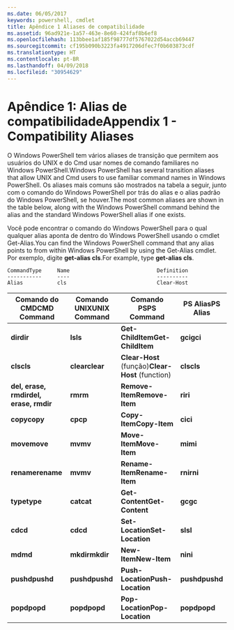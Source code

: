 ```yaml
---
ms.date: 06/05/2017
keywords: powershell, cmdlet
title: Apêndice 1 Aliases de compatibilidade
ms.assetid: 96ad921e-1a57-463e-8e60-424faf8b6ef8
ms.openlocfilehash: 113bbee1af185f98777df5767022d54accb69447
ms.sourcegitcommit: cf195b090b3223fa4917206dfec7f0b603873cdf
ms.translationtype: HT
ms.contentlocale: pt-BR
ms.lasthandoff: 04/09/2018
ms.locfileid: "30954629"
---
```

# <a name="appendix-1---compatibility-aliases"></a><span data-ttu-id="c1f12-103">Apêndice 1: Alias de compatibilidade</span><span class="sxs-lookup"><span data-stu-id="c1f12-103">Appendix 1 - Compatibility Aliases</span></span>

<span data-ttu-id="c1f12-104">O Windows PowerShell tem vários aliases de transição que permitem aos usuários do UNIX e do Cmd usar nomes de comando familiares no Windows PowerShell.</span><span class="sxs-lookup"><span data-stu-id="c1f12-104">Windows PowerShell has several transition aliases that allow UNIX and Cmd users to use familiar command names in Windows PowerShell.</span></span> <span data-ttu-id="c1f12-105">Os aliases mais comuns são mostrados na tabela a seguir, junto com o comando do Windows PowerShell por trás do alias e o alias padrão do Windows PowerShell, se houver.</span><span class="sxs-lookup"><span data-stu-id="c1f12-105">The most common aliases are shown in the table below, along with the Windows PowerShell command behind the alias and the standard Windows PowerShell alias if one exists.</span></span>

<span data-ttu-id="c1f12-106">Você pode encontrar o comando do Windows PowerShell para o qual qualquer alias aponta de dentro do Windows PowerShell usando o cmdlet Get-Alias.</span><span class="sxs-lookup"><span data-stu-id="c1f12-106">You can find the Windows PowerShell command that any alias points to from within Windows PowerShell by using the Get-Alias cmdlet.</span></span> <span data-ttu-id="c1f12-107">Por exemplo, digite **get-alias cls**.</span><span class="sxs-lookup"><span data-stu-id="c1f12-107">For example, type **get-alias cls**.</span></span>

```
CommandType     Name                            Definition
-----------     ----                            ----------
Alias           cls                             Clear-Host
```

|<span data-ttu-id="c1f12-108">Comando do CMD</span><span class="sxs-lookup"><span data-stu-id="c1f12-108">CMD Command</span></span>|<span data-ttu-id="c1f12-109">Comando UNIX</span><span class="sxs-lookup"><span data-stu-id="c1f12-109">UNIX Command</span></span>|<span data-ttu-id="c1f12-110">Comando PS</span><span class="sxs-lookup"><span data-stu-id="c1f12-110">PS Command</span></span>|<span data-ttu-id="c1f12-111">PS Alias</span><span class="sxs-lookup"><span data-stu-id="c1f12-111">PS Alias</span></span>|
|---------------|----------------|--------------|------------|
|<span data-ttu-id="c1f12-112">**dir**</span><span class="sxs-lookup"><span data-stu-id="c1f12-112">**dir**</span></span>|<span data-ttu-id="c1f12-113">**ls**</span><span class="sxs-lookup"><span data-stu-id="c1f12-113">**ls**</span></span>|<span data-ttu-id="c1f12-114">**Get-ChildItem**</span><span class="sxs-lookup"><span data-stu-id="c1f12-114">**Get-ChildItem**</span></span>|<span data-ttu-id="c1f12-115">**gci**</span><span class="sxs-lookup"><span data-stu-id="c1f12-115">**gci**</span></span>|
|<span data-ttu-id="c1f12-116">**cls**</span><span class="sxs-lookup"><span data-stu-id="c1f12-116">**cls**</span></span>|<span data-ttu-id="c1f12-117">**clear**</span><span class="sxs-lookup"><span data-stu-id="c1f12-117">**clear**</span></span>|<span data-ttu-id="c1f12-118">**Clear-Host** (função)</span><span class="sxs-lookup"><span data-stu-id="c1f12-118">**Clear-Host** (function)</span></span>|<span data-ttu-id="c1f12-119">**cls**</span><span class="sxs-lookup"><span data-stu-id="c1f12-119">**cls**</span></span>|
|<span data-ttu-id="c1f12-120">**del, erase, rmdir**</span><span class="sxs-lookup"><span data-stu-id="c1f12-120">**del, erase, rmdir**</span></span>|<span data-ttu-id="c1f12-121">**rm**</span><span class="sxs-lookup"><span data-stu-id="c1f12-121">**rm**</span></span>|<span data-ttu-id="c1f12-122">**Remove-Item**</span><span class="sxs-lookup"><span data-stu-id="c1f12-122">**Remove-Item**</span></span>|<span data-ttu-id="c1f12-123">**ri**</span><span class="sxs-lookup"><span data-stu-id="c1f12-123">**ri**</span></span>|
|<span data-ttu-id="c1f12-124">**copy**</span><span class="sxs-lookup"><span data-stu-id="c1f12-124">**copy**</span></span>|<span data-ttu-id="c1f12-125">**cp**</span><span class="sxs-lookup"><span data-stu-id="c1f12-125">**cp**</span></span>|<span data-ttu-id="c1f12-126">**Copy-Item**</span><span class="sxs-lookup"><span data-stu-id="c1f12-126">**Copy-Item**</span></span>|<span data-ttu-id="c1f12-127">**ci**</span><span class="sxs-lookup"><span data-stu-id="c1f12-127">**ci**</span></span>|
|<span data-ttu-id="c1f12-128">**move**</span><span class="sxs-lookup"><span data-stu-id="c1f12-128">**move**</span></span>|<span data-ttu-id="c1f12-129">**mv**</span><span class="sxs-lookup"><span data-stu-id="c1f12-129">**mv**</span></span>|<span data-ttu-id="c1f12-130">**Move-Item**</span><span class="sxs-lookup"><span data-stu-id="c1f12-130">**Move-Item**</span></span>|<span data-ttu-id="c1f12-131">**mi**</span><span class="sxs-lookup"><span data-stu-id="c1f12-131">**mi**</span></span>|
|<span data-ttu-id="c1f12-132">**rename**</span><span class="sxs-lookup"><span data-stu-id="c1f12-132">**rename**</span></span>|<span data-ttu-id="c1f12-133">**mv**</span><span class="sxs-lookup"><span data-stu-id="c1f12-133">**mv**</span></span>|<span data-ttu-id="c1f12-134">**Rename-Item**</span><span class="sxs-lookup"><span data-stu-id="c1f12-134">**Rename-Item**</span></span>|<span data-ttu-id="c1f12-135">**rni**</span><span class="sxs-lookup"><span data-stu-id="c1f12-135">**rni**</span></span>|
|<span data-ttu-id="c1f12-136">**type**</span><span class="sxs-lookup"><span data-stu-id="c1f12-136">**type**</span></span>|<span data-ttu-id="c1f12-137">**cat**</span><span class="sxs-lookup"><span data-stu-id="c1f12-137">**cat**</span></span>|<span data-ttu-id="c1f12-138">**Get-Content**</span><span class="sxs-lookup"><span data-stu-id="c1f12-138">**Get-Content**</span></span>|<span data-ttu-id="c1f12-139">**gc**</span><span class="sxs-lookup"><span data-stu-id="c1f12-139">**gc**</span></span>|
|<span data-ttu-id="c1f12-140">**cd**</span><span class="sxs-lookup"><span data-stu-id="c1f12-140">**cd**</span></span>|<span data-ttu-id="c1f12-141">**cd**</span><span class="sxs-lookup"><span data-stu-id="c1f12-141">**cd**</span></span>|<span data-ttu-id="c1f12-142">**Set-Location**</span><span class="sxs-lookup"><span data-stu-id="c1f12-142">**Set-Location**</span></span>|<span data-ttu-id="c1f12-143">**sl**</span><span class="sxs-lookup"><span data-stu-id="c1f12-143">**sl**</span></span>|
|<span data-ttu-id="c1f12-144">**md**</span><span class="sxs-lookup"><span data-stu-id="c1f12-144">**md**</span></span>|<span data-ttu-id="c1f12-145">**mkdir**</span><span class="sxs-lookup"><span data-stu-id="c1f12-145">**mkdir**</span></span>|<span data-ttu-id="c1f12-146">**New-Item**</span><span class="sxs-lookup"><span data-stu-id="c1f12-146">**New-Item**</span></span>|<span data-ttu-id="c1f12-147">**ni**</span><span class="sxs-lookup"><span data-stu-id="c1f12-147">**ni**</span></span>|
|<span data-ttu-id="c1f12-148">**pushd**</span><span class="sxs-lookup"><span data-stu-id="c1f12-148">**pushd**</span></span>|<span data-ttu-id="c1f12-149">**pushd**</span><span class="sxs-lookup"><span data-stu-id="c1f12-149">**pushd**</span></span>|<span data-ttu-id="c1f12-150">**Push-Location**</span><span class="sxs-lookup"><span data-stu-id="c1f12-150">**Push-Location**</span></span>|<span data-ttu-id="c1f12-151">**pushd**</span><span class="sxs-lookup"><span data-stu-id="c1f12-151">**pushd**</span></span>|
|<span data-ttu-id="c1f12-152">**popd**</span><span class="sxs-lookup"><span data-stu-id="c1f12-152">**popd**</span></span>|<span data-ttu-id="c1f12-153">**popd**</span><span class="sxs-lookup"><span data-stu-id="c1f12-153">**popd**</span></span>|<span data-ttu-id="c1f12-154">**Pop-Location**</span><span class="sxs-lookup"><span data-stu-id="c1f12-154">**Pop-Location**</span></span>|<span data-ttu-id="c1f12-155">**popd**</span><span class="sxs-lookup"><span data-stu-id="c1f12-155">**popd**</span></span>|